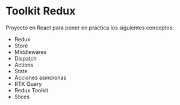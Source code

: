 # Toolkit Redux

Proyecto en React para poner en practica los siguientes conceptos:

- Redux
- Store
- Middlewares
- Dispatch
- Actions
- State
- Acciones asíncronas
- RTK Query
- Redux Toolkit
- Slices
